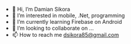 - 👋 Hi, I’m Damian Sikora
- 👀 I’m interested in mobile, .Net, programming
- 🌱 I’m currently learning Firebase on Android
- 💞️ I’m looking to collaborate on ...
- 📫 How to reach me dsikora85@gmail.com

<!---
damiansikora85/damiansikora85 is a ✨ special ✨ repository because its `README.md` (this file) appears on your GitHub profile.
You can click the Preview link to take a look at your changes.
--->
